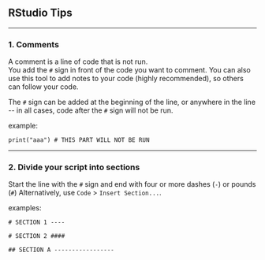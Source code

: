 ## RStudio Tips
----

### 1. Comments
A comment is a line of code that is not run.  
You add the `#` sign in front of the code you want to comment. 
You can also use this tool to add notes to your code (highly recommended), so others can follow your code.  


The `#` sign can be added at the beginning of the line, or anywhere in the line -- in all cases, code after the `#` sign will not be run.

example: 

```
print("aaa") # THIS PART WILL NOT BE RUN
```
----

### 2. Divide your script into sections
Start the line with the `#` sign and end with four or more dashes (`-`) or pounds (`#`)
Alternatively, use `Code` > `Insert Section...`.

examples:

```
# SECTION 1 ----

# SECTION 2 ####

## SECTION A -----------------

```



